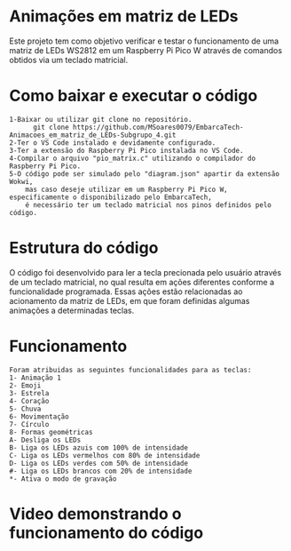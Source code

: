 # Animações em matriz de LEDs

Este projeto tem como objetivo verificar e testar o funcionamento de uma matriz de LEDs WS2812 em um Raspberry Pi Pico W através de comandos obtidos via um teclado matricial.

# Como baixar e executar o código
    1-Baixar ou utilizar git clone no repositório.
          git clone https://github.com/MSoares0079/EmbarcaTech-Animacoes_em_matriz_de_LEDs-Subgrupo_4.git
    2-Ter o VS Code instalado e devidamente configurado.
    3-Ter a extensão do Raspberry Pi Pico instalada no VS Code.
    4-Compilar o arquivo "pio_matrix.c" utilizando o compilador do Raspberry Pi Pico.
    5-O código pode ser simulado pelo "diagram.json" apartir da extensão Wokwi,
        mas caso deseje utilizar em um Raspberry Pi Pico W, especificamente o disponibilizado pelo EmbarcaTech,
        é necessário ter um teclado matricial nos pinos definidos pelo código.
# Estrutura do código

O código foi desenvolvido para ler a tecla precionada pelo usuário através de um teclado matricial,
no qual resulta em ações diferentes conforme a funcionalidade programada. Essas ações estão relacionadas ao
acionamento da matriz de LEDs, em que foram definidas algumas animações a determinadas teclas.

# Funcionamento
    Foram atribuidas as seguintes funcionalidades para as teclas:
    1- Animação 1
    2- Emoji
    3- Estrela
    4- Coração
    5- Chuva
    6- Movimentação
    7- Círculo
    8- Formas geométricas
    A- Desliga os LEDs
    B- Liga os LEDs azuis com 100% de intensidade
    C- Liga os LEDs vermelhos com 80% de intensidade
    D- Liga os LEDs verdes com 50% de intensidade
    #- Liga os LEDs brancos com 20% de intensidade
    *- Ativa o modo de gravação
# Video demonstrando o funcionamento do código


